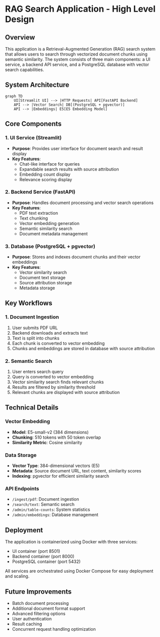 # RAG Search Application - High Level Design

## Overview
This application is a Retrieval-Augmented Generation (RAG) search system that allows users to search through vectorized document chunks using semantic similarity. The system consists of three main components: a UI service, a backend API service, and a PostgreSQL database with vector search capabilities.

## System Architecture

```mermaid
graph TD
    UI[Streamlit UI] --> |HTTP Requests| API[FastAPI Backend]
    API --> |Vector Search| DB[(PostgreSQL + pgvector)]
    API --> |Embeddings| E5[E5 Embedding Model]
```

## Core Components

### 1. UI Service (Streamlit)
- **Purpose**: Provides user interface for document search and result display
- **Key Features**:
  - Chat-like interface for queries
  - Expandable search results with source attribution
  - Embedding count display
  - Relevance scoring display

### 2. Backend Service (FastAPI)
- **Purpose**: Handles document processing and vector search operations
- **Key Features**:
  - PDF text extraction
  - Text chunking
  - Vector embedding generation
  - Semantic similarity search
  - Document metadata management

### 3. Database (PostgreSQL + pgvector)
- **Purpose**: Stores and indexes document chunks and their vector embeddings
- **Key Features**:
  - Vector similarity search
  - Document text storage
  - Source attribution storage
  - Metadata storage

## Key Workflows

### 1. Document Ingestion
1. User submits PDF URL
2. Backend downloads and extracts text
3. Text is split into chunks
4. Each chunk is converted to vector embedding
5. Chunks and embeddings are stored in database with source attribution

### 2. Semantic Search
1. User enters search query
2. Query is converted to vector embedding
3. Vector similarity search finds relevant chunks
4. Results are filtered by similarity threshold
5. Relevant chunks are displayed with source attribution

## Technical Details

### Vector Embedding
- **Model**: E5-small-v2 (384 dimensions)
- **Chunking**: 510 tokens with 50 token overlap
- **Similarity Metric**: Cosine similarity

### Data Storage
- **Vector Type**: 384-dimensional vectors (E5)
- **Metadata**: Source document URL, text content, similarity scores
- **Indexing**: pgvector for efficient similarity search

### API Endpoints
- `/ingest/pdf`: Document ingestion
- `/search/text`: Semantic search
- `/admin/table-counts`: System statistics
- `/admin/embeddings`: Database management

## Deployment

The application is containerized using Docker with three services:
- UI container (port 8501)
- Backend container (port 8000)
- PostgreSQL container (port 5432)

All services are orchestrated using Docker Compose for easy deployment and scaling.

## Future Improvements
- Batch document processing
- Additional document format support
- Advanced filtering options
- User authentication
- Result caching
- Concurrent request handling optimization 
